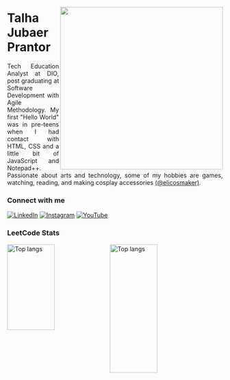 <img align="right"  style="margin-top: 30;" height="380"  src="https://user-images.githubusercontent.com/97471199/230774187-e482399b-492c-4c17-a831-0314bf90526e.png">

<h1>
    <a  href="https://elidianaandrade.github.io/"></a>
    <span>Talha Jubaer Prantor</span>
</h1>

<p align="justify">Tech Education Analyst at DIO, post graduating at Software Development with Agile Methodology. My first "Hello World" was in pre-teens when I had contact with HTML, CSS and a little bit of JavaScript and Notepad++. 
<br>
 Passionate about arts and technology, some of my hobbies are games, watching, reading, and making cosplay accessories <a href="https://www.instagram.com/elicosmaker/">(@elicosmaker)</a>.</p>
<!--
[![Preview](https://img.shields.io/badge/Portfolio-000?style=for-the-badge&logo=github&logoColor=FF00F6)](https://elidianaandrade.github.io/)
[![GitHub Page](https://img.shields.io/badge/elidianaandrade.github.io-67136f?style=for-the-badge)](https://elidianaandrade.github.io/)
-->

### Connect with me

[![LinkedIn](https://img.shields.io/badge/-LinkedIn-000?style=for-the-badge&logo=linkedin&logoColor=FF00F6&color:FFF)](https://www.linkedin.com/in/)
[![Instagram](https://img.shields.io/badge/-Facebook-000?style=for-the-badge&logo=facebook&logoColor=FF00F6&color:FFF)](https://www.instagram.com/)
[![YouTube](https://img.shields.io/badge/-YouTube-000?style=for-the-badge&logo=youtube&logoColor=FF00F6&color:FFF)](https://www.youtube.com/)

### LeetCode Stats
<img align="left" width="47%" height="200px" alt="Top langs" src="https://leetcard.jacoblin.cool/talhajubaer?theme=unicorn"/>
<img align="left" width="47%" height="300px" alt="Top langs" src="https://github-readme-stats.vercel.app/api/top-langs/?username=TalhaJubaerPrantor&layout=compact&&langs_count=8&icons=true&title_color=FF00F6&bg_color=000&text_color=8B8B8B&border_radius=3&border_color=561760"/>



